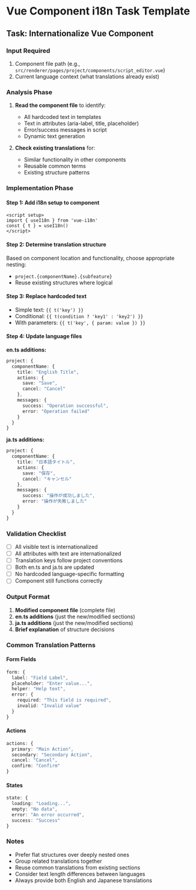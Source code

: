 # Vue Component i18n Task Template

## Task: Internationalize Vue Component

### Input Required
1. Component file path (e.g., `src/renderer/pages/project/components/script_editor.vue`)
2. Current language context (what translations already exist)

### Analysis Phase
1. **Read the component file** to identify:
   - All hardcoded text in templates
   - Text in attributes (aria-label, title, placeholder)
   - Error/success messages in script
   - Dynamic text generation

2. **Check existing translations** for:
   - Similar functionality in other components
   - Reusable common terms
   - Existing structure patterns

### Implementation Phase

#### Step 1: Add i18n setup to component
```vue
<script setup>
import { useI18n } from 'vue-i18n'
const { t } = useI18n()
</script>
```

#### Step 2: Determine translation structure
Based on component location and functionality, choose appropriate nesting:
- `project.{componentName}.{subfeature}`
- Reuse existing structures where logical

#### Step 3: Replace hardcoded text
- Simple text: `{{ t('key') }}`
- Conditional: `{{ t(condition ? 'key1' : 'key2') }}`
- With parameters: `{{ t('key', { param: value }) }}`

#### Step 4: Update language files

**en.ts additions:**
```typescript
project: {
  componentName: {
    title: "English Title",
    actions: {
      save: "Save",
      cancel: "Cancel"
    },
    messages: {
      success: "Operation successful",
      error: "Operation failed"
    }
  }
}
```

**ja.ts additions:**
```typescript
project: {
  componentName: {
    title: "日本語タイトル",
    actions: {
      save: "保存",
      cancel: "キャンセル"
    },
    messages: {
      success: "操作が成功しました",
      error: "操作が失敗しました"
    }
  }
}
```

### Validation Checklist
- [ ] All visible text is internationalized
- [ ] All attributes with text are internationalized
- [ ] Translation keys follow project conventions
- [ ] Both en.ts and ja.ts are updated
- [ ] No hardcoded language-specific formatting
- [ ] Component still functions correctly

### Output Format
1. **Modified component file** (complete file)
2. **en.ts additions** (just the new/modified sections)
3. **ja.ts additions** (just the new/modified sections)
4. **Brief explanation** of structure decisions

### Common Translation Patterns

#### Form Fields
```typescript
form: {
  label: "Field Label",
  placeholder: "Enter value...",
  helper: "Help text",
  error: {
    required: "This field is required",
    invalid: "Invalid value"
  }
}
```

#### Actions
```typescript
actions: {
  primary: "Main Action",
  secondary: "Secondary Action",
  cancel: "Cancel",
  confirm: "Confirm"
}
```

#### States
```typescript
state: {
  loading: "Loading...",
  empty: "No data",
  error: "An error occurred",
  success: "Success"
}
```

### Notes
- Prefer flat structures over deeply nested ones
- Group related translations together
- Reuse common translations from existing sections
- Consider text length differences between languages
- Always provide both English and Japanese translations